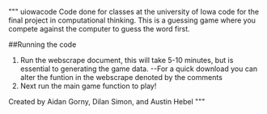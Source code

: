 """
uiowacode
Code done for classes at the university of Iowa
code for the final project in computational thinking. This is a guessing game where you compete against the computer to guess the word first.

##Running the code
1) Run the webscrape document, this will take 5-10 minutes, but is essential to generating the game data.
  --For a quick download you can alter the funtion in the webscrape denoted by the comments
2) Next run the main game function to play!

Created by Aidan Gorny, Dilan Simon, and Austin Hebel
"""
